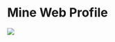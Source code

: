 # Mine Web Profile

![](https://github.com/syofyanzuhad/AndiHamsah.github.io/raw/master/img/screencapture-andi-hamsah-test-index-html-2020-10-01-18_53_24.png)

